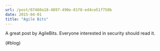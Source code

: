 ```yaml
---
url: /post/07460a18-4897-490e-81f8-ed4ce51f758b
date: 2015-04-01
title: "Agile Bits"
---
```


A great post by AgileBits. Everyone interested in security should read it.



(#blog)